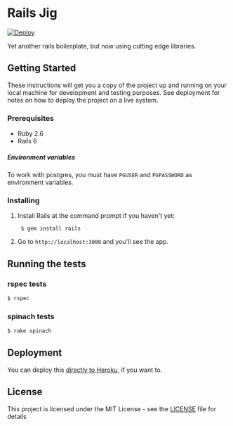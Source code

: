 # Rails Jig

[![Deploy](https://www.herokucdn.com/deploy/button.svg)](https://heroku.com/deploy?template=https://github.com/dailydrip/rails_jig)


Yet another rails boilerplate, but now using cutting edge libraries.

## Getting Started

These instructions will get you a copy of the project up and running on your local machine for development and testing purposes. See deployment for notes on how to deploy the project on a live system.

### Prerequisites

- Ruby 2.6
- Rails 6

##### Environment variables

To work with postgres, you must have `PGUSER` and `PGPASSWORD` as environment
variables.

### Installing

1. Install Rails at the command prompt if you haven't yet:

        $ gem install rails

2. Go to `http://localhost:3000` and you'll see the app.

## Running the tests

### rspec tests

```sh
$ rspec
```

### spinach tests

```sh
$ rake spinach
```

## Deployment

You can deploy this [directly to Heroku](https://heroku.com/deploy?template=https://github.com/dailydrip/rails_jig), if you want to.

## License

This project is licensed under the MIT License - see the [LICENSE](LICENSE) file for details
